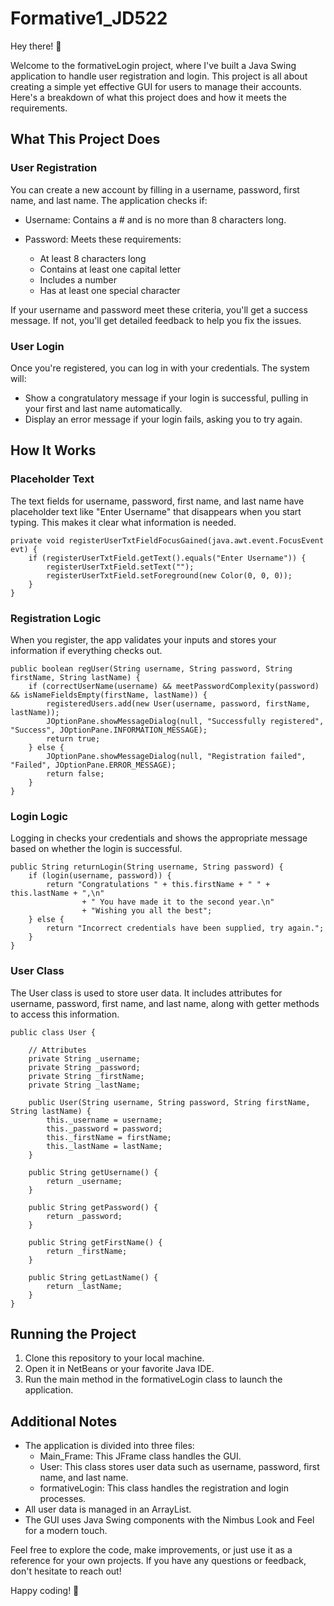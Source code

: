 # Formative1_JD522


Hey there! 👋

Welcome to the formativeLogin project, where I've built a Java Swing application to handle user registration and login. This project is all about creating a simple yet effective GUI for users to manage their accounts. Here's a breakdown of what this project does and how it meets the requirements.

## What This Project Does
### User Registration
You can create a new account by filling in a username, password, first name, and last name. The application checks if:

* Username: Contains a # and is no more than 8 characters long.

* Password: Meets these requirements:
  * At least 8 characters long
  * Contains at least one capital letter
  * Includes a number
  * Has at least one special character

 
If your username and password meet these criteria, you'll get a success message.
If not, you'll get detailed feedback to help you fix the issues.

### User Login
Once you're registered, you can log in with your credentials. The system will:

* Show a congratulatory message if your login is successful, pulling in your first and last name automatically.
* Display an error message if your login fails, asking you to try again.

## How It Works

### Placeholder Text
The text fields for username, password, first name, and last name have placeholder text like "Enter Username" that disappears when you start typing. This makes it clear what information is needed.
```
private void registerUserTxtFieldFocusGained(java.awt.event.FocusEvent evt) {
    if (registerUserTxtField.getText().equals("Enter Username")) {
        registerUserTxtField.setText("");
        registerUserTxtField.setForeground(new Color(0, 0, 0));
    }
}
```

### Registration Logic
When you register, the app validates your inputs and stores your information if everything checks out.
```
public boolean regUser(String username, String password, String firstName, String lastName) {
    if (correctUserName(username) && meetPasswordComplexity(password) && isNameFieldsEmpty(firstName, lastName)) {
        registeredUsers.add(new User(username, password, firstName, lastName));
        JOptionPane.showMessageDialog(null, "Successfully registered", "Success", JOptionPane.INFORMATION_MESSAGE);
        return true;
    } else {
        JOptionPane.showMessageDialog(null, "Registration failed", "Failed", JOptionPane.ERROR_MESSAGE);
        return false;
    }
}
```

### Login Logic
Logging in checks your credentials and shows the appropriate message based on whether the login is successful.
```
public String returnLogin(String username, String password) {
    if (login(username, password)) {
        return "Congratulations " + this.firstName + " " + this.lastName + ",\n"
                + " You have made it to the second year.\n"
                + "Wishing you all the best";
    } else {
        return "Incorrect credentials have been supplied, try again.";
    }
}
```

### User Class
The User class is used to store user data. It includes attributes for username, password, first name, and last name, along with getter methods to access this information.
```
public class User {

    // Attributes
    private String _username;
    private String _password;
    private String _firstName;
    private String _lastName;

    public User(String username, String password, String firstName, String lastName) {
        this._username = username;
        this._password = password;
        this._firstName = firstName;
        this._lastName = lastName;
    }

    public String getUsername() {
        return _username;
    }

    public String getPassword() {
        return _password;
    }

    public String getFirstName() {
        return _firstName;
    }

    public String getLastName() {
        return _lastName;
    }
}
```

## Running the Project
1. Clone this repository to your local machine.
2. Open it in NetBeans or your favorite Java IDE.
3. Run the main method in the formativeLogin class to launch the application.

## Additional Notes
* The application is divided into three files:
  * Main_Frame: This JFrame class handles the GUI.
  * User: This class stores user data such as username, password, first name, and last name.
  * formativeLogin: This class handles the registration and login processes.
* All user data is managed in an ArrayList.
* The GUI uses Java Swing components with the Nimbus Look and Feel for a modern touch.

Feel free to explore the code, make improvements, or just use it as a reference for your own projects. If you have any questions or feedback, don't hesitate to reach out!

Happy coding! 🚀
